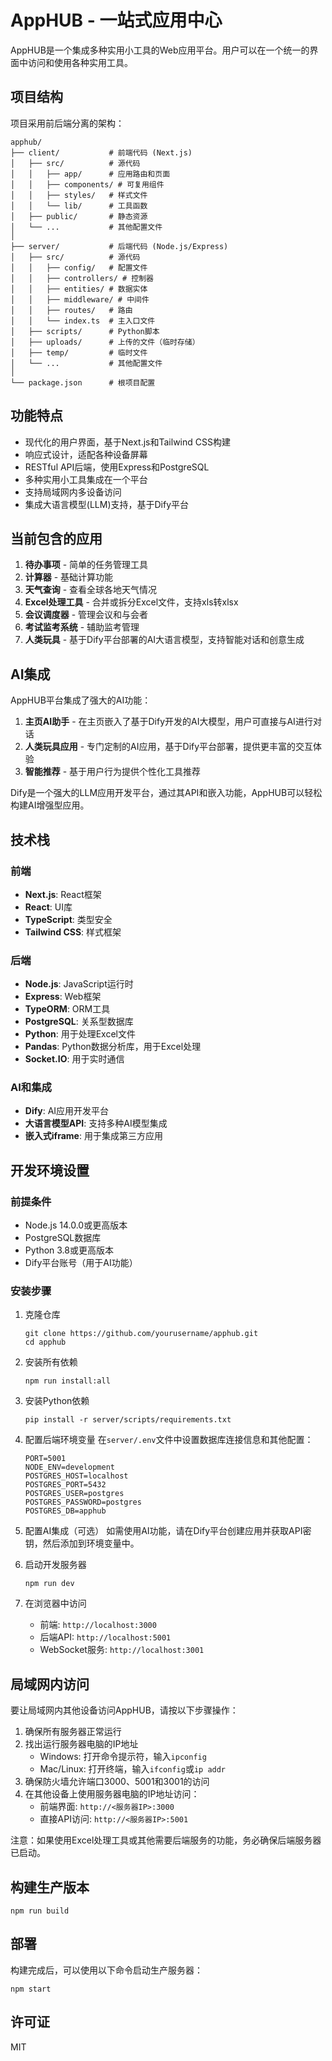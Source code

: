 # AppHUB - 一站式应用中心

AppHUB是一个集成多种实用小工具的Web应用平台。用户可以在一个统一的界面中访问和使用各种实用工具。

## 项目结构

项目采用前后端分离的架构：

```
apphub/
├── client/           # 前端代码 (Next.js)
│   ├── src/          # 源代码
│   │   ├── app/      # 应用路由和页面
│   │   ├── components/ # 可复用组件
│   │   ├── styles/   # 样式文件
│   │   └── lib/      # 工具函数
│   ├── public/       # 静态资源
│   └── ...           # 其他配置文件
│
├── server/           # 后端代码 (Node.js/Express)
│   ├── src/          # 源代码
│   │   ├── config/   # 配置文件
│   │   ├── controllers/ # 控制器
│   │   ├── entities/ # 数据实体
│   │   ├── middleware/ # 中间件
│   │   ├── routes/   # 路由
│   │   └── index.ts  # 主入口文件
│   ├── scripts/      # Python脚本
│   ├── uploads/      # 上传的文件（临时存储）
│   ├── temp/         # 临时文件
│   └── ...           # 其他配置文件
│
└── package.json      # 根项目配置
```

## 功能特点

- 现代化的用户界面，基于Next.js和Tailwind CSS构建
- 响应式设计，适配各种设备屏幕
- RESTful API后端，使用Express和PostgreSQL
- 多种实用小工具集成在一个平台
- 支持局域网内多设备访问
- 集成大语言模型(LLM)支持，基于Dify平台

## 当前包含的应用

1. **待办事项** - 简单的任务管理工具
2. **计算器** - 基础计算功能
3. **天气查询** - 查看全球各地天气情况
4. **Excel处理工具** - 合并或拆分Excel文件，支持xls转xlsx
5. **会议调度器** - 管理会议和与会者
6. **考试监考系统** - 辅助监考管理
7. **人类玩具** - 基于Dify平台部署的AI大语言模型，支持智能对话和创意生成

## AI集成

AppHUB平台集成了强大的AI功能：

1. **主页AI助手** - 在主页嵌入了基于Dify开发的AI大模型，用户可直接与AI进行对话
2. **人类玩具应用** - 专门定制的AI应用，基于Dify平台部署，提供更丰富的交互体验
3. **智能推荐** - 基于用户行为提供个性化工具推荐

Dify是一个强大的LLM应用开发平台，通过其API和嵌入功能，AppHUB可以轻松构建AI增强型应用。

## 技术栈

### 前端
- **Next.js**: React框架
- **React**: UI库
- **TypeScript**: 类型安全
- **Tailwind CSS**: 样式框架

### 后端
- **Node.js**: JavaScript运行时
- **Express**: Web框架
- **TypeORM**: ORM工具
- **PostgreSQL**: 关系型数据库
- **Python**: 用于处理Excel文件
- **Pandas**: Python数据分析库，用于Excel处理
- **Socket.IO**: 用于实时通信

### AI和集成
- **Dify**: AI应用开发平台
- **大语言模型API**: 支持多种AI模型集成
- **嵌入式iframe**: 用于集成第三方应用

## 开发环境设置

### 前提条件

- Node.js 14.0.0或更高版本
- PostgreSQL数据库
- Python 3.8或更高版本
- Dify平台账号（用于AI功能）

### 安装步骤

1. 克隆仓库
   ```
   git clone https://github.com/yourusername/apphub.git
   cd apphub
   ```

2. 安装所有依赖
   ```
   npm run install:all
   ```

3. 安装Python依赖
   ```
   pip install -r server/scripts/requirements.txt
   ```

4. 配置后端环境变量
   在`server/.env`文件中设置数据库连接信息和其他配置：
   ```
   PORT=5001
   NODE_ENV=development
   POSTGRES_HOST=localhost
   POSTGRES_PORT=5432
   POSTGRES_USER=postgres
   POSTGRES_PASSWORD=postgres
   POSTGRES_DB=apphub
   ```

5. 配置AI集成（可选）
   如需使用AI功能，请在Dify平台创建应用并获取API密钥，然后添加到环境变量中。

6. 启动开发服务器
   ```
   npm run dev
   ```

7. 在浏览器中访问
   - 前端: `http://localhost:3000`
   - 后端API: `http://localhost:5001`
   - WebSocket服务: `http://localhost:3001`

## 局域网内访问

要让局域网内其他设备访问AppHUB，请按以下步骤操作：

1. 确保所有服务器正常运行
2. 找出运行服务器电脑的IP地址
   - Windows: 打开命令提示符，输入`ipconfig`
   - Mac/Linux: 打开终端，输入`ifconfig`或`ip addr`
3. 确保防火墙允许端口3000、5001和3001的访问
4. 在其他设备上使用服务器电脑的IP地址访问：
   - 前端界面: `http://<服务器IP>:3000`
   - 直接API访问: `http://<服务器IP>:5001`

注意：如果使用Excel处理工具或其他需要后端服务的功能，务必确保后端服务器已启动。

## 构建生产版本

```
npm run build
```

## 部署

构建完成后，可以使用以下命令启动生产服务器：

```
npm start
```

## 许可证

MIT 
